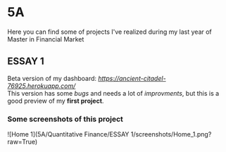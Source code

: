 # 5A
Here you can find some of projects I've realized during my last year of Master in Financial Market

## ESSAY 1
  Beta version of my dashboard: *https://ancient-citadel-76925.herokuapp.com/*  
  This version has some *bugs* and needs a lot of *improvments*, but this is a good preview of my **first project**.
  
### Some screenshots of this project
![Home 1](5A/Quantitative Finance/ESSAY 1/screenshots/Home_1.png?raw=True)  
![]()  
![]()  
![]()  
![]()  
![]()  
![]()  
![]()  
